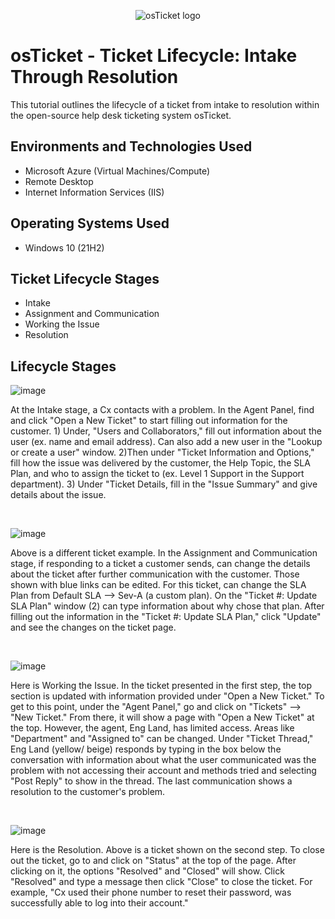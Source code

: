<p align="center">
<img src="https://i.imgur.com/Clzj7Xs.png" alt="osTicket logo"/>
</p>

<h1>osTicket - Ticket Lifecycle: Intake Through Resolution</h1>
This tutorial outlines the lifecycle of a ticket from intake to resolution within the open-source help desk ticketing system osTicket.<br />

<h2>Environments and Technologies Used</h2>

- Microsoft Azure (Virtual Machines/Compute)
- Remote Desktop
- Internet Information Services (IIS)

<h2>Operating Systems Used </h2>

- Windows 10</b> (21H2)

<h2>Ticket Lifecycle Stages</h2>

- Intake
- Assignment and Communication
- Working the Issue
- Resolution

<h2>Lifecycle Stages</h2>

![image](https://github.com/user-attachments/assets/9256823b-663b-49d8-9bd0-a384f393900a)

<p>
At the Intake stage, a Cx contacts with a problem. In the Agent Panel, find and click "Open a New Ticket" to start filling out information for the customer. 1) Under, "Users and Collaborators," fill out information about the user (ex. name and email address). Can also add a new user in the "Lookup or create a user" window. 2)Then under "Ticket Information and Options," fill how the issue was delivered by the customer, the Help Topic, the SLA Plan, and who to assign the ticket to (ex. Level 1 Support in the Support department). 3) Under "Ticket Details, fill in the "Issue Summary" and give details about the issue.
</p>
<br />

![image](https://github.com/user-attachments/assets/9e4ef3dc-d1aa-4c10-8f96-e4fa0504ca9d)

<p>
Above is a different ticket example. In the Assignment and Communication stage, if responding to a ticket a customer sends, can change the details about the ticket after further communication with the customer. Those shown with blue links can be edited. For this ticket, can change the SLA Plan from Default SLA --> Sev-A (a custom plan). On the "Ticket #: Update SLA Plan" window (2) can type information about why chose that plan. After filling out the information in the "Ticket #: Update SLA Plan," click "Update" and see the changes on the ticket page.
</p>
<br />

![image](https://github.com/user-attachments/assets/bb4d2b0c-a504-4ebc-9855-652204caa3b9)


<p>
Here is Working the Issue. In the ticket presented in the first step, the top section is updated with information provided under "Open a New Ticket." To get to this point, under the "Agent Panel," go and click on "Tickets" --> "New Ticket." From there, it will show a page with "Open a New Ticket" at the top. However, the agent, Eng Land, has limited access. Areas like "Department" and "Assigned to" can be changed. Under "Ticket Thread," Eng Land (yellow/ beige) responds by typing in the box below the conversation with information about what the user communicated was the problem with not accessing their account and methods tried and selecting "Post Reply" to show in the thread. The last communication shows a resolution to the customer's problem.
</p>
<br />

![image](https://github.com/user-attachments/assets/7a2efaa1-75b9-4972-9c91-e57659838c89)

<p>
Here is the Resolution. Above is a ticket shown on the second step. To close out the ticket, go to and click on "Status" at the top of the page. After clicking on it, the options "Resolved" and "Closed" will show. Click "Resolved" and type a message then click "Close" to close the ticket. For example, "Cx used their phone number to reset their password, was successfully able to log into their account."
</p>
<br />
